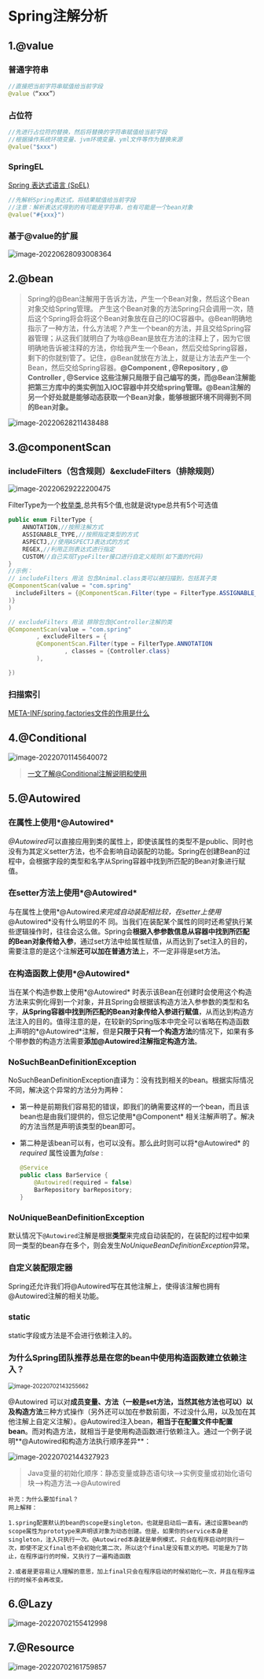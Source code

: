 # Spring注解分析

## 1.@value

### 普通字符串

```java
//直接把当前字符串赋值给当前字段
@value（“xxx”）
```

### 占位符

```java
//先进行占位符的替换，然后将替换的字符串赋值给当前字段
//根据操作系统环境变量、jvm环境变量、yml文件等作为替换来源
@value("$xxx")
```

### SpringEL

[Spring 表达式语言 (SpEL)](http://itmyhome.com/spring/expressions.html)

```java
//先解析Spring表达式，将结果赋值给当前字段
//注意：解析表达式得到的有可能是字符串，也有可能是一个bean对象
@value("#{xxx}")
```

### 基于@value的扩展

<img src="https://typora-imagehost-1308499275.cos.ap-shanghai.myqcloud.com/2022-%C2%B76/202206280930434.png" alt="image-20220628093008364"  />

## 2.@bean

> Spring的@Bean注解用于告诉方法，产生一个Bean对象，然后这个Bean对象交给Spring管理。 产生这个Bean对象的方法Spring只会调用一次，随后这个Spring将会将这个Bean对象放在自己的IOC容器中。@Bean明确地指示了一种方法，什么方法呢？产生一个bean的方法，并且交给Spring容器管理；从这我们就明白了为啥@Bean是放在方法的注释上了，因为它很明确地告诉被注释的方法，你给我产生一个Bean，然后交给Spring容器，剩下的你就别管了。记住，@Bean就放在方法上，就是让方法去产生一个Bean，然后交给Spring容器。**@Component , @Repository , @ Controller , @Service 这些注解只局限于自己编写的类，而@Bean注解能把第三方库中的类实例加入IOC容器中并交给spring管理。@Bean注解的另一个好处就是能够动态获取一个Bean对象，能够根据环境不同得到不同的Bean对象。**
>

![image-20220628211438488](https://typora-imagehost-1308499275.cos.ap-shanghai.myqcloud.com/2022-%C2%B76/202206282114832.png)

## 3.@componentScan

### includeFilters（包含规则）&excludeFilters（排除规则）

![image-20220629222200475](https://typora-imagehost-1308499275.cos.ap-shanghai.myqcloud.com/2022-%C2%B76/202206292222562.png)

FilterType为一个[枚举类](https://so.csdn.net/so/search?q=枚举类&spm=1001.2101.3001.7020),总共有5个值,也就是说type总共有5个可选值

```java
public enum FilterType {
	ANNOTATION,//按照注解方式
	ASSIGNABLE_TYPE,//按照指定类型的方式
	ASPECTJ,//使用ASPECTJ表达式的方式
	REGEX,//利用正则表达式进行指定
	CUSTOM//自己实现TypeFilter接口进行自定义规则(如下面的代码)
}
//示例：
// includeFilters 用法 包含Animal.class类可以被扫描到，包括其子类
@ComponentScan(value = "com.spring"
  includeFilters = {@ComponentScan.Filter(type = FilterType.ASSIGNABLE_TYPE, classes = {Animal.class}
)}
)

// excludeFilters 用法 排除包含@Controller注解的类
@ComponentScan(value = "com.spring"
        , excludeFilters = {
        @ComponentScan.Filter(type = FilterType.ANNOTATION
                , classes = {Controller.class}
        ),

})
```

### 扫描索引

[META-INF/spring.factories文件的作用是什么](https://blog.csdn.net/qq_35549286/article/details/109047777)

## 4.@Conditional

![image-20220701145640072](https://typora-imagehost-1308499275.cos.ap-shanghai.myqcloud.com/2022-%C2%B76/202207011456218.png)

> [一文了解@Conditional注解说明和使用](https://www.cnblogs.com/cxuanBlog/p/10960575.html)

## 5.@Autowired 

### 在属性上使用*@Autowired*

*@Autowired*可以直接应用到类的属性上，即使该属性的类型不是public、同时也没有为其定义setter方法，也不会影响自动装配的功能。Spring在创建Bean的过程中，会根据字段的类型和名字从Spring容器中找到所匹配的Bean对象进行赋值。

### 在setter方法上使用*@Autowired*

与在属性上使用*@Autowired*来完成自动装配相比较，在setter上使用*@Autowired*没有什么明显的不 同。当我们在装配某个属性的同时还希望执行某些逻辑操作时，往往会这么做。Spring会**根据入参参数信息从容器中找到所匹配的Bean对象传给入参**，通过set方法中给属性赋值，从而达到了set注入的目的，需要注意的是这个注解**还可以加在普通方法**上，不一定非得是set方法。

### 在构造函数上使用*@Autowired*

当在某个构造参数上使用*@Autowired* 时表示该Bean在创建时会使用这个构造方法来实例化得到一个对象，并且Spring会根据该构造方法入参参数的类型和名字，**从Spring容器中找到所匹配的Bean对象传给入参进行赋值**，从而达到构造方法注入的目的。值得注意的是，在较新的Spring版本中完全可以省略在构造函数上声明的*@Autowired*注解，但是**只限于只有一个构造方法**的情况下，如果有多个带参数的构造方法需要**添加@Autowired注解指定构造方法**。

### NoSuchBeanDefinitionException

NoSuchBeanDefinitionException直译为：没有找到相关的bean。根据实际情况不同，解决这个异常的方法分为两种：

- 第一种是前期我们容易犯的错误，即我们的确需要这样的一个bean，而且该bean也是由我们提供的，但忘记使用*@Component* 相关注解声明了。解决的方法当然是声明该类型的bean即可。

- 第二种是该bean可以有，也可以没有。那么此时则可以将*@Autowired* 的*required* 属性设置为*false* :

  ```java
  @Service
  public class BarService {
      @Autowired(required = false)
      BarRepository barRepository;
  }
  ```

### NoUniqueBeanDefinitionException

默认情况下`@Autowired`注解是根据**类型**来完成自动装配的，在装配的过程中如果同一类型的bean存在多个，则会发生*NoUniqueBeanDefinitionException*异常。

### 自定义装配限定器

Spring还允许我们将@Autowired写在其他注解上，使得该注解也拥有@Autowired注解的相关功能。

### static

static字段或方法是不会进行依赖注入的。

### 为什么Spring团队推荐总是在您的bean中使用构造函数建立依赖注入？

<img src="https://typora-imagehost-1308499275.cos.ap-shanghai.myqcloud.com/2022-%C2%B76/202207021432754.png" alt="image-20220702143255662" style="zoom:80%;" />

@Autowired 可以对**成员变量、方法（一般是set方法，当然其他方法也可以）以及构造方法**三种方式操作（另外还可以加在参数前面，不过没什么用，以及加在其他注解上自定义注解）。@Autowired注入bean，**相当于在配置文件中配置bean**。而对构造方法，就相当于是使用构造函数进行依赖注入。通过一个例子说明**@Autowired和构造方法执行顺序差异**：

![image-20220702144327923](https://typora-imagehost-1308499275.cos.ap-shanghai.myqcloud.com/2022-%C2%B76/202207021443995.png)

> Java变量的初始化顺序：静态变量或静态语句块–>实例变量或初始化语句块–>构造方法–>@Autowired

```
补充：为什么要加final？
网上解释：

1.spring配置默认的bean的scope是singleton，也就是启动后一直有。通过设置bean的scope属性为prototype来声明该对象为动态创建。但是，如果你的service本身是singleton，注入只执行一次。@Autowired本身就是单例模式，只会在程序启动时执行一次，即使不定义final也不会初始化第二次，所以这个final是没有意义的吧。可能是为了防止，在程序运行的时候，又执行了一遍构造函数

2.或者是更容易让人理解的意思，加上final只会在程序启动的时候初始化一次，并且在程序运行的时候不会再改变。
```

## 6.@Lazy

![image-20220702155412998](https://typora-imagehost-1308499275.cos.ap-shanghai.myqcloud.com/2022-%C2%B76/202207021554085.png)

## 7.@Resource

![image-20220702161759857](https://typora-imagehost-1308499275.cos.ap-shanghai.myqcloud.com/2022-%C2%B76/202207021617919.png)
